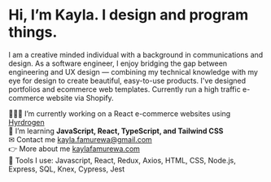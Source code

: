 # Hi, I’m Kayla. I design and program things.
I am a creative minded individual with a background in communications and design. As a software engineer, I enjoy bridging the gap between engineering and UX design — combining my technical knowledge with my eye for design to create beautiful, easy-to-use products. I've designed portfolios and ecommerce web templates.  Currently run a high traffic e-commerce website via Shopify. <br/>

👩🏾‍💻 I’m currently working on a React e-commerce websites using [Hyrdrogen](https://shopify.dev/custom-storefronts/hydrogen) <br/>
🌱 I’m learning **JavaScript, React, TypeScript, and Tailwind CSS** <br/>
✉ Contact me kayla.famurewa@gmail.com <br/>
👉 More about me [kaylafamurewa.com](https://kaylafamurewa.com)<br/>
🧰 Tools I use: Javascript, React, Redux, Axios, HTML, CSS, Node.js, Express, SQL, Knex, Cypress, Jest


<!---
kfam22/kfam22 is a ✨ special ✨ repository because its `README.md` (this file) appears on your GitHub profile.
You can click the Preview link to take a look at your changes.
--->
